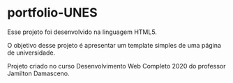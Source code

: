 # portfolio-UNES


Esse projeto foi desenvolvido na linguagem HTML5.  

O objetivo desse projeto é apresentar um template simples de uma página de universidade.

Projeto criado no curso Desenvolvimento Web Completo 2020 do professor Jamilton Damasceno.





